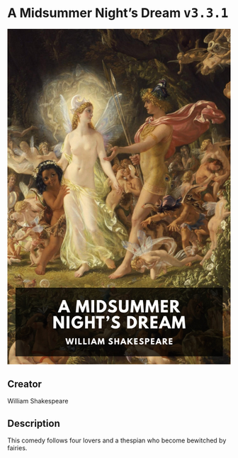 
# A Midsummer Night’s Dream <kbd>v3.3.1</kbd>

<center>
  <img src="./cover-1024.jpg"/>
</center>

## Creator
William Shakespeare

## Description
This comedy follows four lovers and a thespian who become bewitched by fairies.
